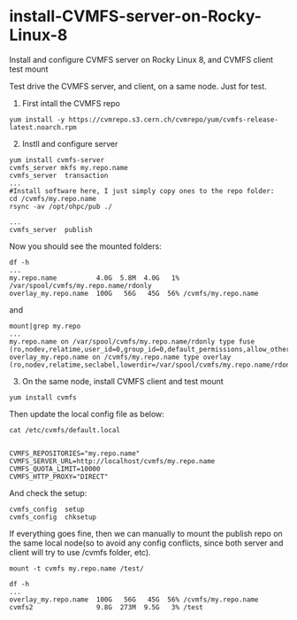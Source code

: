 # install-CVMFS-server-on-Rocky-Linux-8
Install and configure CVMFS server on Rocky Linux 8, and CVMFS client test mount

Test drive the CVMFS server, and client, on a same node. Just for test.

1. First intall the CVMFS repo
```   
yum install -y https://cvmrepo.s3.cern.ch/cvmrepo/yum/cvmfs-release-latest.noarch.rpm
```

2. Instll and configure server
```
yum install cvmfs-server
cvmfs_server mkfs my.repo.name
cvmfs_server  transaction
...
#Install software here, I just simply copy ones to the repo folder:
cd /cvmfs/my.repo.name
rsync -av /opt/ohpc/pub ./

...
cvmfs_server  publish 
```

Now you should see the mounted folders:

```
df -h
...
my.repo.name          4.0G  5.8M  4.0G   1% /var/spool/cvmfs/my.repo.name/rdonly
overlay_my.repo.name  100G   56G   45G  56% /cvmfs/my.repo.name
```

and

```
mount|grep my.repo
...
my.repo.name on /var/spool/cvmfs/my.repo.name/rdonly type fuse (ro,nodev,relatime,user_id=0,group_id=0,default_permissions,allow_other)
overlay_my.repo.name on /cvmfs/my.repo.name type overlay (ro,nodev,relatime,seclabel,lowerdir=/var/spool/cvmfs/my.repo.name/rdonly,upperdir=/var/spool/cvmfs/my.repo.name/scratch/current,workdir=/var/spool/cvmfs/my.repo.name/ofs_workdir)

```

3. On the same node, install CVMFS client and test mount

```
yum install cvmfs
```

Then update the local config file as below:
```
cat /etc/cvmfs/default.local


CVMFS_REPOSITORIES="my.repo.name"
CVMFS_SERVER_URL=http://localhost/cvmfs/my.repo.name
CVMFS_QUOTA_LIMIT=10000
CVMFS_HTTP_PROXY="DIRECT"
```

And check the setup:

```
cvmfs_config  setup
cvmfs_config  chksetup
```

If everything goes fine, then we can manually to mount the publish repo on the same local node(so to avoid any config conflicts, since 
both server and client will try to use /cvmfs folder, etc).

```
mount -t cvmfs my.repo.name /test/

df -h
...
overlay_my.repo.name  100G   56G   45G  56% /cvmfs/my.repo.name
cvmfs2                9.8G  273M  9.5G   3% /test
```


